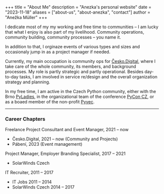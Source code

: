 +++ 
title = "About Me" 
description = "Anezka's personal website" 
date = "2023-11-18" 
aliases = ["about-us", "about-anezka", "contact"] 
author = "Anežka Müller" 
+++


I dedicate most of my my working and free time to communities – I am lucky that what I enjoy is also part of my livelihood.
Community operations, community building, community processes – you name it.

In addition to that, I orginaze events of various types and sizes and occasionaly jump in as a project manager if needed.

Currently, my main occupation is community ops for [Česko.Digital](https://cesko.digital/), where I take care of the whole community, its members, and background processes.
My role is partly strategic and partly operational. Besides day-to-day tasks, I am involved in service re/design and the overall organization strategy and planning.

In my free time, I am active in the Czech Python community, either with the Brno [PyLadies](https://pyladies.cz/), in the organizational team of the conference [PyCon CZ](https://cz.pycon.org/2023/), or as a boaed member of the non-profit [Pyvec](https://pyvec.org/).

---

### Career Chapters

Freelance Project Consultant and Event Manager, 2021 – now
* Česko.Digital, 2021 – now (Community and Projects)
* Pábení, 2023 (Event management) 

Project Manager, Employer Branding Specialist, 2017 – 2021
* SolarWinds Czech

IT Recruiter, 2011 – 2017
* IT Jobs 2011 – 2014
* SolarWinds Czech 2014 – 2017
